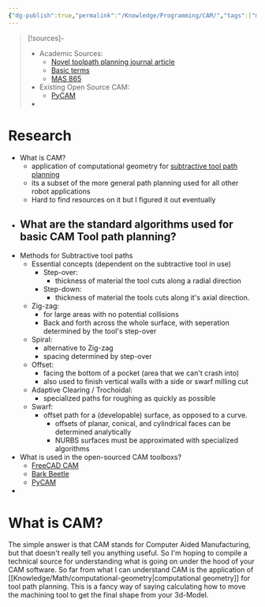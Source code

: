```yaml
---
{"dg-publish":true,"permalink":"/Knowledge/Programming/CAM/","tags":["manufacturing/subtractive","control-systems/CnC"]}
---
```



 

>[!sources]-
>- Academic Sources:
>	- [Novel toolpath planning journal article](https://www.sciencedirect.com/science/article/abs/pii/S1526612523003316) 
>	- [Basic terms](https://fab.cba.mit.edu/classes/865.21/topics/path_planning/subtractive.html) 
>	- [MAS 865](https://fab.cba.mit.edu/classes/MAS.865/) 
>- Existing Open Source CAM: 
>	- [PyCAM](https://pycam.sourceforge.net/) 
>- 
# Research 

- What is CAM?
	- application of computational geometry for [subtractive tool path planning](https://fab.cba.mit.edu/classes/865.24/people/Fangzheng/path%20planning/Path_Planning.html) 
	- its a subset of the more general path planning used for all other robot applications
	- Hard to find resources on it but I figured it out eventually
- What are the standard algorithms used for basic CAM Tool path planning?
	- 
- Methods for Subtractive tool paths
	- Essential concepts (dependent on the subtractive tool in use)
		- Step-over:
			- thickness of material the tool cuts along a radial direction
		- Step-down:
			- thickness of material the tools cuts along it's axial direction.
	- Zig-zag:
		- for large areas with no potential collisions 
		- Back and forth across the whole surface, with seperation determined by the tool's step-over
	- Spiral:
		- alternative to Zig-zag 
		- spacing determined by step-over
	- Offset:
		- facing the bottom of a pocket (area that we can't crash into)
		- also used to finish vertical walls with a side or swarf milling cut
	- Adaptive Clearing / Trochoidal: 
		- specialized paths for roughing as quickly as possible 
	- Swarf: 
		- offset path for a (developable) surface, as opposed to a curve. 
			- offsets of planar, conical, and cylindrical faces can be determined analytically
			- NURBS surfaces must be approximated with specialized algorithms
- What is used in the open-sourced CAM toolboxs?
	- [FreeCAD CAM]()
	- [Bark Beetle](https://github.com/fellesverkstedet/Bark-beetle-parametric-toolpaths)
	- [PyCAM](https://pycam.sourceforge.net/) 
- 

# What is CAM? 

The simple answer is that CAM stands for Computer Aided Manufacturing, but that doesn't really tell you anything useful. So I'm hoping to compile a technical source for understanding what is going on under the hood of your CAM software. 
So far from what I can understand CAM is the application of [[Knowledge/Math/computational-geometry\|computational geometry]] for tool path planning. This is a fancy way of saying calculating how to move the machining tool to get the final shape from your 3d-Model. 